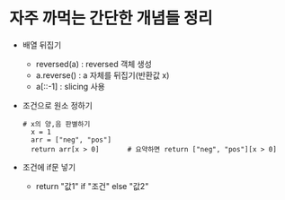# 자주 까먹는 간단한 개념들 정리

- 배열 뒤집기
  - reversed(a) : reversed 객체 생성
  - a.reverse() : a 자체를 뒤집기(반환값 x)
  - a[::-1] : slicing 사용


- 조건으로 원소 정하기
  ```
  # x의 양,음 판별하기
    x = 1
    arr = ["neg", "pos"]
    return arr[x > 0]       # 요약하면 return ["neg", "pos"][x > 0]
  ```


- 조건에 if문 넣기
  - return "값1" if "조건" else "값2"
